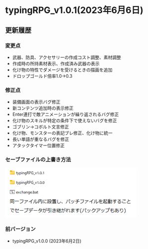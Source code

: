 # typingRPG_v1.0.1(2023年6月6日)

## 更新履歴

### 変更点

- 武器、防具、アクセサリーの作成コスト調整、素材調整
- 作成時の所持素材表示、作成済み武器の表示
- 化け物の特性でダメージを受けるときの描画を追加
- ドロップゴールド倍率1.0→0.3

### 修正点

- 装備画面の表示バグ修正
- 新コンテンツ追加時の表示修正
- Enter連打で敵アニメーションが繰り返されるバグ修正
- 化け物のスキルが特定の条件下で使えないバグを修正
- ゴブリン→コボルト文言修正
- 化け物、モンスターの表記ブレ修正、化け物に統一
- 長い単語が重なるバグを修正
- アタックタイマー位置修正

### セーブファイルの上書き方法

![修正](assets/gameDescription/修正方法.png) 

### 前バージョン

- typingRPG_v1.0.0 (2023年6月2日)